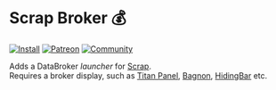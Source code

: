 # Scrap Broker :moneybag:
[![Install](https://img.shields.io/badge/install-curseforge-f16436)](https://www.curseforge.com/wow/addons/scrap-broker)
[![Patreon](https://img.shields.io/badge/news-patreon-ff424d)](https://www.patreon.com/jaliborc)
[![Community](https://img.shields.io/badge/community-discord-5865F2)](https://bit.ly/discord-jaliborc)

Adds a DataBroker _launcher_ for [Scrap](https://github.com/Jaliborc/Scrap).  
Requires a broker display, such as [Titan Panel](https://www.curseforge.com/wow/addons/titan-panel), [Bagnon](https://www.curseforge.com/wow/addons/bagnon), [HidingBar](https://www.curseforge.com/wow/addons/hidingbar) etc.
